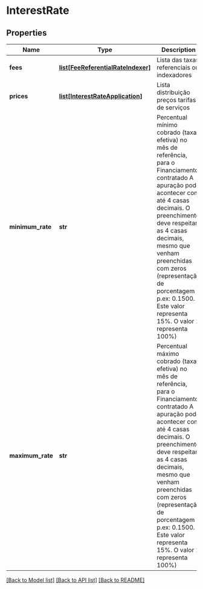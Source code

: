 # InterestRate

## Properties
Name | Type | Description | Notes
------------ | ------------- | ------------- | -------------
**fees** | [**list[FeeReferentialRateIndexer]**](FeeReferentialRateIndexer.md) | Lista das taxas referenciais ou indexadores | 
**prices** | [**list[InterestRateApplication]**](InterestRateApplication.md) | Lista distribuição preços tarifas de serviços | 
**minimum_rate** | **str** | Percentual mínimo cobrado (taxa efetiva) no mês de referência, para o Financiamento contratado  A apuração pode acontecer com até 4 casas decimais. O preenchimento deve respeitar as 4 casas decimais, mesmo que venham preenchidas com zeros (representação de porcentagem p.ex: 0.1500. Este valor representa 15%. O valor 1 representa 100%) | 
**maximum_rate** | **str** | Percentual máximo cobrado (taxa efetiva) no mês de referência, para o Financiamento contratado  A apuração pode acontecer com até 4 casas decimais. O preenchimento deve respeitar as 4 casas decimais, mesmo que venham preenchidas com zeros (representação de porcentagem p.ex: 0.1500. Este valor representa 15%. O valor 1 representa 100%) | 

[[Back to Model list]](../README.md#documentation-for-models) [[Back to API list]](../README.md#documentation-for-api-endpoints) [[Back to README]](../README.md)

